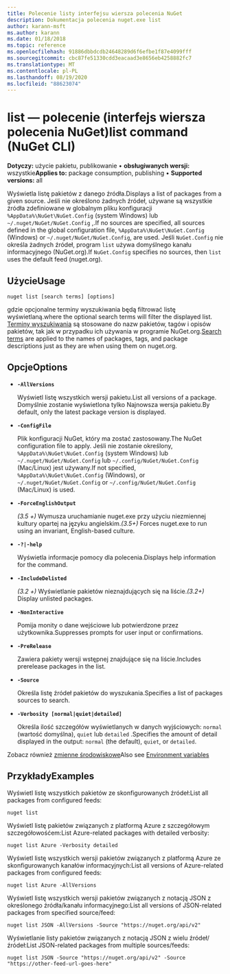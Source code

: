 ```yaml
---
title: Polecenie listy interfejsu wiersza polecenia NuGet
description: Dokumentacja polecenia nuget.exe list
author: karann-msft
ms.author: karann
ms.date: 01/18/2018
ms.topic: reference
ms.openlocfilehash: 91886dbbdcdb24648289d6f6efbe1f87e4099fff
ms.sourcegitcommit: cbc87fe51330cdd3eacaad3e8656eb4258882fc7
ms.translationtype: MT
ms.contentlocale: pl-PL
ms.lasthandoff: 08/19/2020
ms.locfileid: "88623074"
---
```

# <a name="list-command-nuget-cli"></a><span data-ttu-id="e8498-103">list — polecenie (interfejs wiersza polecenia NuGet)</span><span class="sxs-lookup"><span data-stu-id="e8498-103">list command (NuGet CLI)</span></span>

<span data-ttu-id="e8498-104">**Dotyczy:** użycie pakietu, publikowanie &bullet; **obsługiwanych wersji:** wszystkie</span><span class="sxs-lookup"><span data-stu-id="e8498-104">**Applies to:** package consumption, publishing &bullet; **Supported versions:** all</span></span>

<span data-ttu-id="e8498-105">Wyświetla listę pakietów z danego źródła.</span><span class="sxs-lookup"><span data-stu-id="e8498-105">Displays a list of packages from a given source.</span></span> <span data-ttu-id="e8498-106">Jeśli nie określono żadnych źródeł, używane są wszystkie źródła zdefiniowane w globalnym pliku konfiguracji `%AppData%\NuGet\NuGet.Config` (system Windows) lub `~/.nuget/NuGet/NuGet.Config` ,.</span><span class="sxs-lookup"><span data-stu-id="e8498-106">If no sources are specified, all sources defined in the global configuration file, `%AppData%\NuGet\NuGet.Config` (Windows) or `~/.nuget/NuGet/NuGet.Config`, are used.</span></span> <span data-ttu-id="e8498-107">Jeśli `NuGet.Config` nie określa żadnych źródeł, program `list` używa domyślnego kanału informacyjnego (NuGet.org).</span><span class="sxs-lookup"><span data-stu-id="e8498-107">If `NuGet.Config` specifies no sources, then `list` uses the default feed (nuget.org).</span></span>

## <a name="usage"></a><span data-ttu-id="e8498-108">Użycie</span><span class="sxs-lookup"><span data-stu-id="e8498-108">Usage</span></span>

```cli
nuget list [search terms] [options]
```

<span data-ttu-id="e8498-109">gdzie opcjonalne terminy wyszukiwania będą filtrować listę wyświetlaną.</span><span class="sxs-lookup"><span data-stu-id="e8498-109">where the optional search terms will filter the displayed list.</span></span> <span data-ttu-id="e8498-110">[Terminy wyszukiwania](/nuget/consume-packages/finding-and-choosing-packages#search-syntax) są stosowane do nazw pakietów, tagów i opisów pakietów, tak jak w przypadku ich używania w programie NuGet.org.</span><span class="sxs-lookup"><span data-stu-id="e8498-110">[Search terms](/nuget/consume-packages/finding-and-choosing-packages#search-syntax) are applied to the names of packages, tags, and package descriptions just as they are when using them on nuget.org.</span></span> 

## <a name="options"></a><span data-ttu-id="e8498-111">Opcje</span><span class="sxs-lookup"><span data-stu-id="e8498-111">Options</span></span>

- **`-AllVersions`**

  <span data-ttu-id="e8498-112">Wyświetl listę wszystkich wersji pakietu.</span><span class="sxs-lookup"><span data-stu-id="e8498-112">List all versions of a package.</span></span> <span data-ttu-id="e8498-113">Domyślnie zostanie wyświetlona tylko Najnowsza wersja pakietu.</span><span class="sxs-lookup"><span data-stu-id="e8498-113">By default, only the latest package version is displayed.</span></span>

- **`-ConfigFile`**

  <span data-ttu-id="e8498-114">Plik konfiguracji NuGet, który ma zostać zastosowany.</span><span class="sxs-lookup"><span data-stu-id="e8498-114">The NuGet configuration file to apply.</span></span> <span data-ttu-id="e8498-115">Jeśli nie zostanie określony, `%AppData%\NuGet\NuGet.Config` (system Windows) lub `~/.nuget/NuGet/NuGet.Config` lub `~/.config/NuGet/NuGet.Config` (Mac/Linux) jest używany.</span><span class="sxs-lookup"><span data-stu-id="e8498-115">If not specified, `%AppData%\NuGet\NuGet.Config` (Windows), or `~/.nuget/NuGet/NuGet.Config` or `~/.config/NuGet/NuGet.Config` (Mac/Linux) is used.</span></span>

- **`-ForceEnglishOutput`**

  <span data-ttu-id="e8498-116">*(3.5 +)* Wymusza uruchamianie nuget.exe przy użyciu niezmiennej kultury opartej na języku angielskim.</span><span class="sxs-lookup"><span data-stu-id="e8498-116">*(3.5+)* Forces nuget.exe to run using an invariant, English-based culture.</span></span>

- **`-?|-help`**

  <span data-ttu-id="e8498-117">Wyświetla informacje pomocy dla polecenia.</span><span class="sxs-lookup"><span data-stu-id="e8498-117">Displays help information for the command.</span></span>

- **`-IncludeDelisted`**

  <span data-ttu-id="e8498-118">*(3.2 +)* Wyświetlanie pakietów nieznajdujących się na liście.</span><span class="sxs-lookup"><span data-stu-id="e8498-118">*(3.2+)* Display unlisted packages.</span></span>

- **`-NonInteractive`**

  <span data-ttu-id="e8498-119">Pomija monity o dane wejściowe lub potwierdzone przez użytkownika.</span><span class="sxs-lookup"><span data-stu-id="e8498-119">Suppresses prompts for user input or confirmations.</span></span>

- **`-PreRelease`**

  <span data-ttu-id="e8498-120">Zawiera pakiety wersji wstępnej znajdujące się na liście.</span><span class="sxs-lookup"><span data-stu-id="e8498-120">Includes prerelease packages in the list.</span></span>

- **`-Source`**

  <span data-ttu-id="e8498-121">Określa listę źródeł pakietów do wyszukania.</span><span class="sxs-lookup"><span data-stu-id="e8498-121">Specifies a list of packages sources to search.</span></span>

- **`-Verbosity [normal|quiet|detailed]`**

  <span data-ttu-id="e8498-122">Określa ilość szczegółów wyświetlanych w danych wyjściowych: `normal` (wartość domyślna), `quiet` lub `detailed` .</span><span class="sxs-lookup"><span data-stu-id="e8498-122">Specifies the amount of detail displayed in the output: `normal` (the default), `quiet`, or `detailed`.</span></span>

<span data-ttu-id="e8498-123">Zobacz również [zmienne środowiskowe](cli-ref-environment-variables.md)</span><span class="sxs-lookup"><span data-stu-id="e8498-123">Also see [Environment variables](cli-ref-environment-variables.md)</span></span>

## <a name="examples"></a><span data-ttu-id="e8498-124">Przykłady</span><span class="sxs-lookup"><span data-stu-id="e8498-124">Examples</span></span>

<span data-ttu-id="e8498-125">Wyświetl listę wszystkich pakietów ze skonfigurowanych źródeł:</span><span class="sxs-lookup"><span data-stu-id="e8498-125">List all packages from configured feeds:</span></span>
```
nuget list
```
<span data-ttu-id="e8498-126">Wyświetl listę pakietów związanych z platformą Azure z szczegółowym szczegółowośćem:</span><span class="sxs-lookup"><span data-stu-id="e8498-126">List Azure-related packages with detailed verbosity:</span></span>
```
nuget list Azure -Verbosity detailed
```
<span data-ttu-id="e8498-127">Wyświetl listę wszystkich wersji pakietów związanych z platformą Azure ze skonfigurowanych kanałów informacyjnych:</span><span class="sxs-lookup"><span data-stu-id="e8498-127">List all versions of Azure-related packages from configured feeds:</span></span>
```
nuget list Azure -AllVersions
```
<span data-ttu-id="e8498-128">Wyświetl listę wszystkich wersji pakietów związanych z notacją JSON z określonego źródła/kanału informacyjnego:</span><span class="sxs-lookup"><span data-stu-id="e8498-128">List all versions of JSON-related packages from specified source/feed:</span></span>
```
nuget list JSON -AllVersions -Source "https://nuget.org/api/v2"
```
<span data-ttu-id="e8498-129">Wyświetlanie listy pakietów związanych z notacją JSON z wielu źródeł/źródeł:</span><span class="sxs-lookup"><span data-stu-id="e8498-129">List JSON-related packages from multiple sources/feeds:</span></span>
```
nuget list JSON -Source "https://nuget.org/api/v2" -Source "https://other-feed-url-goes-here"
```
